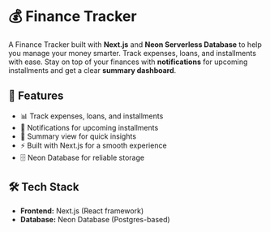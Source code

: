 # 💰 Finance Tracker  

A Finance Tracker built with **Next.js** and **Neon Serverless Database** to help you manage your money smarter. Track expenses, loans, and installments with ease. Stay on top of your finances with **notifications** for upcoming installments and get a clear **summary dashboard**.  

## 🚀 Features  
- 📊 Track expenses, loans, and installments  
- 🔔 Notifications for upcoming installments  
- 🧾 Summary view for quick insights  
- ⚡ Built with Next.js for a smooth experience  
- 🗄️ Neon Database for reliable storage  

## 🛠️ Tech Stack  
- **Frontend:** Next.js (React framework)  
- **Database:** Neon Database (Postgres-based)  

